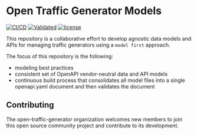 # Open Traffic Generator Models

[![CI/CD](https://github.com/open-traffic-generator/models/workflows/CI/CD/badge.svg)](https://github.com/open-traffic-generator/models/actions)
[![Validated](https://travis-ci.org/open-traffic-generator/models.svg?branch=master)](https://travis-ci.org/open-traffic-generator/models)
[![license](https://img.shields.io/badge/license-MIT-green.svg)](https://en.wikipedia.org/wiki/MIT_License)

This repository is a collaborative effort to develop agnostic data 
models and APIs for managing traffic generators using a `model first` approach.

The focus of this repository is the following:
- modeling best practices
- consistent set of OpenAPI vendor-neutral data and API models
- continuous build process that consolidates all model files into 
a single openapi.yaml document and then validates the document

## Contributing
The open-traffic-generator organization welcomes new members to join this open
source community project and contribute to its development.

